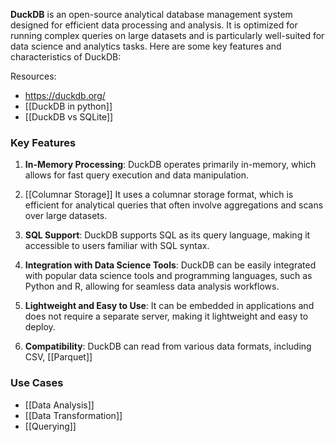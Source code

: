 **DuckDB** is an open-source analytical database management system designed for efficient data processing and analysis. It is optimized for running complex queries on large datasets and is particularly well-suited for data science and analytics tasks. Here are some key features and characteristics of DuckDB:

Resources:
- https://duckdb.org/
- [[DuckDB in python]]
- [[DuckDB vs SQLite]] 

### Key Features

1. **In-Memory Processing**: DuckDB operates primarily in-memory, which allows for fast query execution and data manipulation.

2. [[Columnar Storage]] It uses a columnar storage format, which is efficient for analytical queries that often involve aggregations and scans over large datasets.

3. **SQL Support**: DuckDB supports SQL as its query language, making it accessible to users familiar with SQL syntax.

4. **Integration with Data Science Tools**: DuckDB can be easily integrated with popular data science tools and programming languages, such as Python and R, allowing for seamless data analysis workflows.

5. **Lightweight and Easy to Use**: It can be embedded in applications and does not require a separate server, making it lightweight and easy to deploy.

6. **Compatibility**: DuckDB can read from various data formats, including CSV, [[Parquet]]

### Use Cases
- [[Data Analysis]]
- [[Data Transformation]]
- [[Querying]]
